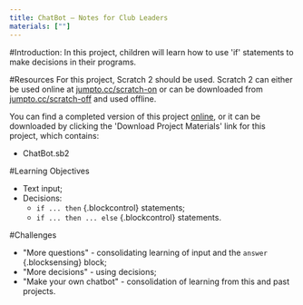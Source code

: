 ```yaml
---
title: ChatBot — Notes for Club Leaders
materials: [""]
---
```


#Introduction:
In this project, children will learn how to use 'if' statements to make decisions in their programs.

#Resources
For this project, Scratch 2 should be used. Scratch 2 can either be used online at [jumpto.cc/scratch-on](http://jumpto.cc/scratch-on) or can be downloaded from [jumpto.cc/scratch-off](http://jumpto.cc/scratch-off) and used offline.

You can find a completed version of this project <a href="http://scratch.mit.edu/projects/26762091/#editor">online</a>, or it can be downloaded by clicking the 'Download Project Materials' link for this project, which contains:

+ ChatBot.sb2

#Learning Objectives
+ Text input;
+ Decisions:
	+ `if ... then` {.blockcontrol} statements;
	+ `if ... then ... else` {.blockcontrol} statements.

#Challenges
+ "More questions" - consolidating learning of input and the `answer` {.blocksensing} block;
+ "More decisions" - using decisions;
+ "Make your own chatbot" - consolidation of learning from this and past projects.